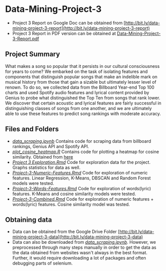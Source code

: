 <base target="_blank">

# Data-Mining-Project-3

- Project 3 Report on Google Doc can be obtained from
[http://bit.ly/data-mining-project-3-report](http://bit.ly/data-mining-project-3-report)
- Project 3 Report in PDF version can be obtained at
[Data-Mining-Project-3-Report.pdf](Data-Mining-Project-3-Report.pdf)

## Project Summary

What makes a song so popular that it persists in our cultural consciousness for years to come? We embarked on the task of isolating features and components that distinguish popular songs that make an indelible mark on musical history from those that gain a sizable but ultimately lesser level of renown. To do so, we collected data from the Billboard Year-end Top 100 charts and used Spotify audio features and lyrical content provided by Genius to probe what distinguished the Top Ten from songs that rank lower. We discover that certain acoustic and lyrical features are fairly successful in distinguishing classes of songs from one another, and we are ultimately able to use these features to predict song rankings with moderate accuracy.

## Files and Folders
- *[data_scraping.ipynb](data_scraping.ipynb)*
    Contains code for scraping data from billboard rankings,
    Genius API and Spotify API.
- *[plot_cosine_heatmap.R](plot_cosine_heatmap.R)*
    Contains code for plotting a heatmap for cosine similarity.
    Obtained from
    [here](https://github.com/UMCUGenetics/MutationalPatterns/blob/master/R/plot_cosine_heatmap.R)
- *[Project 3 Exploration.Rmd](Project-3-Exploration.Rmd)*
    Code for exploration data for the project.
    Graphs statistics for data as well.
- *[Project-3-Numeric-Features.Rmd](Project-3-Numeric-Features.Rmd)*
    Code for exploration of numeric features. Linear Regression, K-Means, DBSCAN
    and Random Forest models were tested.
- *[Project-3-Words-Features.Rmd](Project-3-Words-Features.Rmd)*
    Code for exploration of words(lyric) features. K-Means and cosine similarity
    models were tested.
- *[Project-3-Combined.Rmd](Project-3-Combined.Rmd)*
    Code for exploration of numeric features + words(lyric) features.
    Cosine similarity model was tested.

## Obtaining data
- Data can be obtained from the Google Drive Folder
    [http://bit.ly/data-mining-project-3-data](http://bit.ly/data-mining-project-3-data)
- Data can also be downloaded from *[data_scraping.ipynb](data_scraping.ipynb)*.
    However, we preprocessed through many steps manually in order to get the data
    as the data obtained from websites wasn't always in the best format. Further,
    it would require downloading a lot of packages and often debugging parts of
    selenium.
